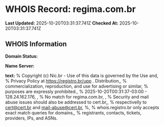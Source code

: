# WHOIS Record: regima.com.br

**Last Updated:** 2025-10-20T03:31:37.741Z
**Checked At:** 2025-10-20T03:31:37.741Z

## WHOIS Information

**Domain Status:** 

**Name Server:** 

**text:** % Copyright (c) Nic.br - Use of this data is governed by the Use and, % Privacy Policy at https://registro.br/upp . Distribution,, % commercialization, reproduction, and use for advertising or similar, % purposes are expressly prohibited., % 2025-10-20T00:31:37-03:00 - 128.24.162.176, , % No match for regima.com.br, , % Security and mail abuse issues should also be addressed to cert.br,, % respectivelly to cert@cert.br and mail-abuse@cert.br, %, % whois.registro.br only accepts exact match queries for domains,, % registrants, contacts, tickets, providers, IPs, and ASNs.


